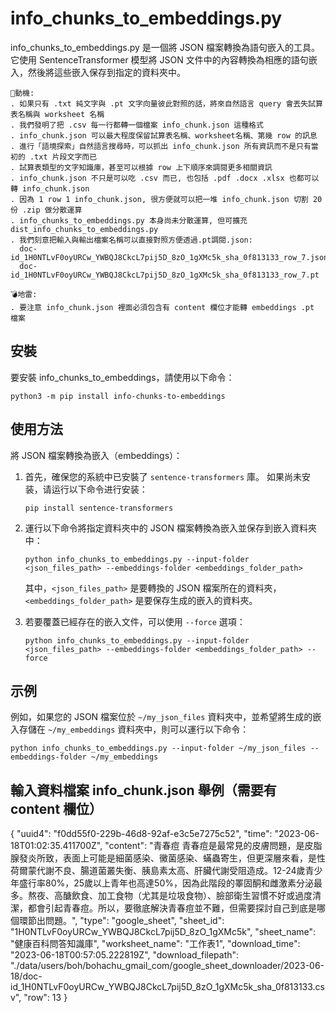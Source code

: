 # info_chunks_to_embeddings.py
info_chunks_to_embeddings.py 是一個將 JSON 檔案轉換為語句嵌入的工具。它使用 SentenceTransformer 模型將 JSON 文件中的內容轉換為相應的語句嵌入，然後將這些嵌入保存到指定的資料夾中。

```
🐔動機: 
. 如果只有 .txt 純文字與 .pt 文字向量彼此對照的話，將來自然語言 query 會丟失試算表名稱與 worksheet 名稱
. 我們發明了把 .csv 每一行都轉一個檔案 info_chunk.json 這種格式
. info_chunk.json 可以最大程度保留試算表名稱、worksheet名稱、第幾 row 的訊息
. 進行「語境探索」自然語言搜尋時，可以抓出 info_chunk.json 所有資訊而不是只有當初的 .txt 片段文字而已
. 試算表類型的文字知識庫，甚至可以根據 row 上下順序來調閱更多相關資訊
. info_chunk.json 不只是可以吃 .csv 而已, 也包括 .pdf .docx .xlsx 也都可以轉 info_chunk.json
. 因為 1 row 1 info_chunk.json, 很方便就可以把一堆 info_chunk.json 切割 20 份 .zip 做分散運算
. info_chunks_to_embeddings.py 本身尚未分散運算, 但可擴充 dist_info_chunks_to_embeddings.py
. 我們刻意把輸入與輸出檔案名稱可以直接對照方便透過.pt調閱.json:
  doc-id_1H0NTLvF0oyURCw_YWBQJ8CkcL7pij5D_8zO_1gXMc5k_sha_0f813133_row_7.json
  doc-id_1H0NTLvF0oyURCw_YWBQJ8CkcL7pij5D_8zO_1gXMc5k_sha_0f813133_row_7.pt

💣地雷: 
. 要注意 info_chunk.json 裡面必須包含有 content 欄位才能轉 embeddings .pt 檔案
```



## 安裝
要安裝 info_chunks_to_embeddings，請使用以下命令：
```
python3 -m pip install info-chunks-to-embeddings
```

## 使用方法
將 JSON 檔案轉換為嵌入（embeddings）：
1. 首先，確保您的系統中已安裝了 `sentence-transformers` 庫。 如果尚未安装，请运行以下命令进行安装：
   ```
   pip install sentence-transformers
   ```
2. 運行以下命令將指定資料夾中的 JSON 檔案轉換為嵌入並保存到嵌入資料夾中：
   ```
   python info_chunks_to_embeddings.py --input-folder <json_files_path> --embeddings-folder <embeddings_folder_path>
   ```
   其中，`<json_files_path>` 是要轉換的 JSON 檔案所在的資料夾，`<embeddings_folder_path>` 是要保存生成的嵌入的資料夾。

3. 若要覆蓋已經存在的嵌入文件，可以使用 `--force` 選項：
   ```
   python info_chunks_to_embeddings.py --input-folder <json_files_path> --embeddings-folder <embeddings_folder_path> --force
   ```
   
## 示例
例如，如果您的 JSON 檔案位於 `~/my_json_files` 資料夾中，並希望將生成的嵌入存儲在 `~/my_embeddings` 資料夾中，則可以運行以下命令：
```
python info_chunks_to_embeddings.py --input-folder ~/my_json_files --embeddings-folder ~/my_embeddings
```

## 輸入資料檔案 info_chunk.json 舉例（需要有 content 欄位）
{
    "uuid4": "f0dd55f0-229b-46d8-92af-e3c5e7275c52",
    "time": "2023-06-18T01:02:35.411700Z",
    "content": "青春痘 青春痘是最常見的皮膚問題，是皮脂腺發炎所致，表面上可能是細菌感染、黴菌感染、蟎蟲寄生，但更深層來看，是性荷爾蒙代謝不良、腸道菌叢失衡、胰島素太高、肝臟代謝受阻造成。12-24歲青少年盛行率80%，25歲以上青年也高達50%，因為此階段的睪固酮和雌激素分泌最多。熬夜、高醣飲食、加工食物（尤其是垃圾食物）、臉部衛生習慣不好或過度清潔，都會引起青春痘。所以，要徹底解決青春痘並不難，但需要探討自己到底是哪個環節出問題。",
    "type": "google_sheet",
    "sheet_id": "1H0NTLvF0oyURCw_YWBQJ8CkcL7pij5D_8zO_1gXMc5k",
    "sheet_name": "健康百科問答知識庫",
    "worksheet_name": "工作表1",
    "download_time": "2023-06-18T00:57:05.222819Z",
    "download_filepath": "./data/users/boh/bohachu_gmail_com/google_sheet_downloader/2023-06-18/doc-id_1H0NTLvF0oyURCw_YWBQJ8CkcL7pij5D_8zO_1gXMc5k_sha_0f813133.csv",
    "row": 13
}